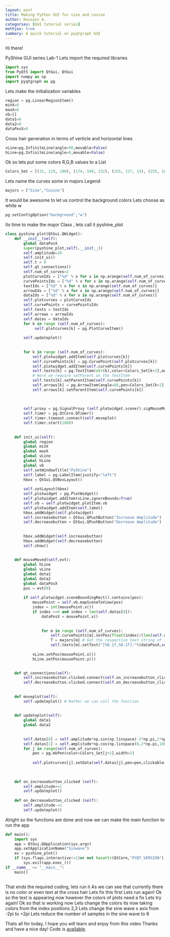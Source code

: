 ```yaml
---
layout: post
title: Making Python GUI for sine and cosine
author: Hussain A.
categories: [GUI tutorial series]
mathjax: true
summary: A quick tutorial on pyqtgraph GUI
---
```





Hi there! 

PyShine GUI series Lab-1
Lets import the required libraries
```python
import sys
from PyQt5 import QtGui, QtGui
import numpy as np
import pyqtgraph as pg
```
Lets make the initialization variables
```python
region = pg.LinearRegionItem()
minX=0
maxX=0
vb=[]
data1=0
data2=0
dataPosX=0
```
Cross hair generation in terms of verticle and horizontal lines
```python
vLine=pg.InfiniteLine(angle=90,movable=False)
hLine=pg.InfiniteLine(angle=0,movable=False)
```
Ok so lets put some colors R,G,B values to a List
```python
Colors_Set = [(31, 119, 180), (174, 199, 232), (255, 127, 14), (255, 187, 120),(44, 160, 44), (152, 223, 138)]
```
Lets name the curves some in majors Legend
```python
majors = ["Sine","Cosine"]
```
It would be awesome to let us control the background colors
Lets choose as white w
```python
pg.setConfigOption("background","w")
```
Its time to make the major Class , lets call it pyshine_plot
```python
class pyshine_plot(QtGui.QWidget):
	def __init__(self):
		global dataPosX
		super(pyshine_plot,self).__init__()
		self.amplitude=10
		self.init_ui()
		self.t = 0
		self.qt_connections()
		self.num_of_curves=2 
		plotCurveIds = ["%d" % x for x in np.arange(self.num_of_curves)]
		curvePointsIds = ["%d" % x for x in np.arange(self.num_of_curves)]
		textIds = ["%d" % x for x in np.arange(self.num_of_curves)]
		arrowIds = ["%d" % x for x in np.arange(self.num_of_curves)]
		dataIds = ["%d" % x for x in np.arange(self.num_of_curves)]
		self.plotcurves = plotCurveIds
		self.curvePoints = curvePointsIds
		self.texts = textIds
		self.arrows = arrowIds
		self.datas = dataIds
		for k in range (self.num_of_curves):
			 self.plotcurves[k] = pg.PlotCurveItem()
		
		self.updateplot()
		
		
		for k in range (self.num_of_curves):
			self.plotwidget.addItem(self.plotcurves[k])
			self.curvePoints[k] = pg.CurvePoint(self.plotcurves[k])
			self.plotwidget.addItem(self.curvePoints[k])
			self.texts[k] = pg.TextItem(str(k),color=Colors_Set[k+2],anchor=(0.5,-1.0))
			# Here we require setParent on the TextItem
			self.texts[k].setParentItem(self.curvePoints[k])
			self.arrows[k] = pg.ArrowItem(angle=60,pen=Colors_Set[k+2],brush=Colors_Set[k])
			self.arrows[k].setParentItem(self.curvePoints[k])
		
		
		
		self.proxy = pg.SignalProxy (self.plotwidget.scene().sigMouseMoved,rateLimit = 60, slot=self.mouseMoved)
		self.timer = pg.QtCore.QTimer()
		self.timer.timeout.connect(self.moveplot)
		self.timer.start(1000)
		
	
	def init_ui(self):
		global region
		global minX
		global maxX
		global vLine
		global hLine
		global vb
		self.setWindowTitle("PyShine")
		self.label = pg.LabelItem(justify="left")
		hbox = QtGui.QVBoxLayout()
		
		self.setLayout(hbox)
		self.plotwidget = pg.PlotWidget()
		self.plotwidget.addItem(vLine,ignoreBounds=True)
		self.vb = self.plotwidget.plotItem.vb
		self.plotwidget.addItem(self.label)
		hbox.addWidget(self.plotwidget)
		self.increasebutton = QtGui.QPushButton("Increase Amplitude")
		self.decreasebutton = QtGui.QPushButton("Decrease Amplitude")
		
		
		hbox.addWidget(self.increasebutton)
		hbox.addWidget(self.decreasebutton)
		self.show()
	
	
	def mouseMoved(self,evt): 
		global hLine
		global vLine
		global data1
		global data2
		global dataPosX
		pos = evt[0] 
		
		if self.plotwidget.sceneBoundingRect().contains(pos):
			mousePoint = self.vb.mapSceneToView(pos)
			index = int(mousePoint.x())
			if index >=0 and index < len(self.datas[0]):
				dataPosX = mousePoint.x()
				
				
				for m in range (self.num_of_curves):
					self.curvePoints[m].setPos(float(index)/(len(self.datas[m])-1))
					T = majors[m] # Get the respective text string of the Legend
					self.texts[m].setText("[%0.1f,%0.1f]:"%(dataPosX,self.datas[m][index])+str(T))
			
			vLine.setPos(mousePoint.x())
			hLine.setPos(mousePoint.y())
	

	def qt_connections(self):
		self.increasebutton.clicked.connect(self.on_increasebutton_clicked)
		self.decreasebutton.clicked.connect(self.on_decreasebutton_clicked)
		
	
	def moveplot(self):
		self.updateplot() # Rather we can call the function
		
	
	def updateplot(self):
		global data1
		global data2
		
		
		self.datas[0] = self.amplitude*np.sin(np.linspace(-2*np.pi,2*np.pi,1000)+self.t)
		self.datas[1] = self.amplitude*np.cos(np.linspace(0,2*np.pi,1000)+self.t) 
		for j in range(self.num_of_curves):
			pen = pg.mkPen(color=Colors_Set[j+2],width=5)
			
			self.plotcurves[j].setData(self.datas[j],pen=pen,clickable=True)
			
	
	
	def on_increasebutton_clicked (self):
		self.amplitude+=1
		self.updateplot()
		
	def on_decreasebutton_clicked (self):
		self.amplitude-=1
		self.updateplot()
```
Alright so the functions are done and now we can make the main function to run the app
```python
def main():
	import sys
	app = QtGui.QApplication(sys.argv)
	app.setApplicationName("Sinwave")
	ex = pyshine_plot()
	if (sys.flags.interactive!=1)or not hasattr(QtCore,"PYQT_VERSION"):
		sys.exit(app.exec_())
if __name__ == "__main__":
	main()
	
```
	
That ends the required coding, lets run it 
As we can see that currently there is no color or even text at the cross hair
Lets fix this first
Lets run again!
Ok so the text is appearing now however the colors of plots need a fix
Lets try again!
Ok so that is working now
Lets change the colors its now taking colors from the index positions 2,3
Lets change the sine wave x axis from -2pi to +2pi
Lets reduce the number of samples in the sine wave to 8

Thats all for today, I hope you will learn and enjoy from this video
Thanks and have a nice day!  Code is  [available](https://github.com/py2ai/PyQt-GUI).
	






